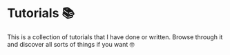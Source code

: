 # Tutorials 📚

This is a collection of tutorials that I have done or written. Browse through it and discover all sorts of things if you want 🤓